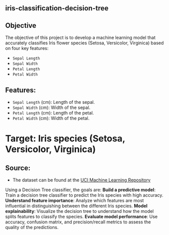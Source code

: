 ## iris-classification-decision-tree

## Objective
The objective of this project is to develop a machine learning model that accurately classifies Iris flower species (Setosa, Versicolor, Virginica) based on four key features:
- `Sepal Length`
- `Sepal Width`
- `Petal Length`
- `Petal Width`
## Features:
- `Sepal Length` (cm): Length of the sepal.
- `Sepal Width` (cm): Width of the sepal.
- `Petal Length` (cm): Length of the petal.
- `Petal Width` (cm): Width of the petal.
# Target: Iris species (Setosa, Versicolor, Virginica)

## Source:
- The dataset can be found at the [UCI Machine Learning Repository](https://www.kaggle.com/datasets/uciml/iris)

 Using a Decision Tree classifier, the goals are:
**Build a predictive model**: Train a decision tree classifier to predict the Iris species with high accuracy.
**Understand feature importance**: Analyze which features are most influential in distinguishing between the different Iris species.
**Model explainability**: Visualize the decision tree to understand how the model splits features to classify the species.
**Evaluate model performance**: Use accuracy, confusion matrix, and precision/recall metrics to assess the quality of the predictions.

